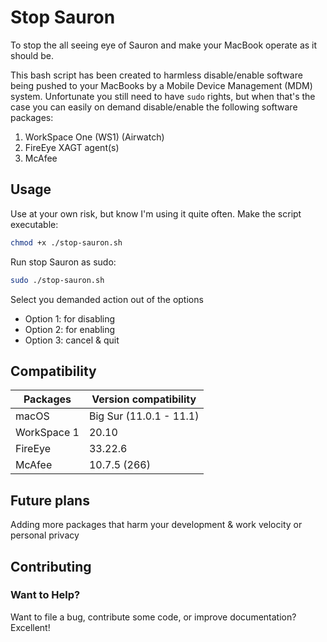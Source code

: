 # Stop Sauron

To stop the all seeing eye of Sauron and make your MacBook operate as it should be.

This bash script has been created to harmless disable/enable software being pushed to your MacBooks by a Mobile Device Management (MDM) system.
Unfortunate you still need to have `sudo` rights, but when that's the case you can easily on demand disable/enable the following software packages:

1. WorkSpace One (WS1) (Airwatch)
2. FireEye XAGT agent(s)
3. McAfee

## Usage

Use at your own risk, but know I'm using it quite often.
Make the script executable:

```zsh
chmod +x ./stop-sauron.sh

```

Run stop Sauron as sudo:

```zsh
sudo ./stop-sauron.sh

```

Select you demanded action out of the options

* Option 1: for disabling
* Option 2: for enabling
* Option 3: cancel & quit

## Compatibility

| Packages | Version compatibility |
| --- | --- |
| macOS | Big Sur (11.0.1 - 11.1) |
| WorkSpace 1 | 20.10 |
| FireEye | 33.22.6 |
| McAfee | 10.7.5 (266) |

## Future plans

Adding more packages that harm your development & work velocity or personal privacy

## Contributing

### Want to Help?

Want to file a bug, contribute some code, or improve documentation? Excellent!

